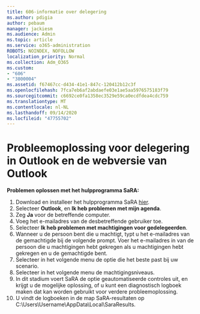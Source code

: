 ```yaml
---
title: 606-informatie over delegering
ms.author: pdigia
author: pebaum
manager: jackiesm
ms.audience: Admin
ms.topic: article
ms.service: o365-administration
ROBOTS: NOINDEX, NOFOLLOW
localization_priority: Normal
ms.collection: Adm_O365
ms.custom:
- "606"
- "3800004"
ms.assetid: f67467cc-d434-41e1-847c-120412b12c3f
ms.openlocfilehash: 7fca7eb6af2abdaefe03e1ae5aa5976575183f79
ms.sourcegitcommit: c6692ce0fa1358ec3529e59ca0ecdfdea4cdc759
ms.translationtype: MT
ms.contentlocale: nl-NL
ms.lasthandoff: 09/14/2020
ms.locfileid: "47755702"
---
```

# <a name="troubleshooting-delegation-in-outlook-and-outlook-on-the-web"></a>Probleemoplossing voor delegering in Outlook en de webversie van Outlook

**Problemen oplossen met het hulpprogramma SaRA:**

1. Download en installeer het hulpprogramma SaRA [hier](https://aka.ms/SaRA-SkypeForBusinessSignIn).
1. Selecteer **Outlook**, en **Ik heb problemen met mijn agenda**.
1. Zeg **Ja** voor de betreffende computer.
1. Voeg het e-mailadres van de desbetreffende gebruiker toe.
1. Selecteer **Ik heb problemen met machtigingen voor gedelegeerden**.
1. Wanneer u de persoon bent die u machtigt, typt u het e-mailadres van de gemachtigde bij de volgende prompt. Voer het e-mailadres in van de persoon die u machtigingen hebt gekregen als u machtigingen hebt gekregen en u de gemachtigde bent.
1. Selecteer in het volgende menu de optie die het beste past bij uw scenario.
1. Selecteer in het volgende menu de machtigingsniveaus.
1. In dit stadium voert SaRA de optie geautomatiseerde controles uit, en krijgt u de mogelijke oplossing, of u kunt een diagnostisch logboek maken dat kan worden gebruikt voor verdere probleemoplossing.
1. U vindt de logboeken in de map SaRA-resultaten op C:\Users\Username\AppData\Local\SaraResults.
